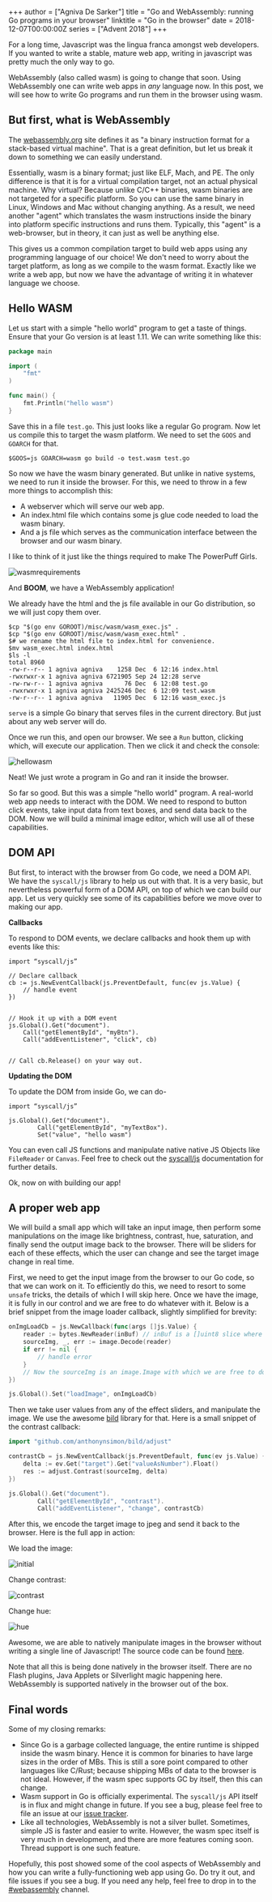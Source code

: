 +++
author = ["Agniva De Sarker"]
title = "Go and WebAssembly: running Go programs in your browser"
linktitle = "Go in the browser"
date = 2018-12-07T00:00:00Z
series = ["Advent 2018"]
+++

For a long time, Javascript was the lingua franca amongst web developers. If you wanted to write a stable, mature web app, writing in javascript was pretty much the only way to go.

WebAssembly (also called wasm) is going to change that soon. Using WebAssembly one can write web apps in _any_ language now. In this post, we will see how to write Go programs and run them in the browser using wasm.

## But first, what is WebAssembly

The [webassembly.org](https://webassembly.org/) site defines it as "a binary instruction format for a stack-based virtual machine". That is a great definition, but let us break it down to something we can easily understand.

Essentially, wasm is a binary format; just like ELF, Mach, and PE. The only difference is that it is for a virtual compilation target, not an actual physical machine. Why virtual? Because unlike C/C++ binaries, wasm binaries are not targeted for a specific platform. So you can use the same binary in Linux, Windows and Mac without changing anything. As a result, we need another "agent" which translates the wasm instructions inside the binary into platform specific instructions and runs them. Typically, this "agent" is a web-browser, but in theory, it can just as well be anything else.

This gives us a common compilation target to build web apps using any programming language of our choice! We don't need to worry about the target platform, as long as we compile to the wasm format. Exactly like we write a web app, but now we have the advantage of writing it in whatever language we choose.

## Hello WASM

Let us start with a simple "hello world" program to get a taste of things. Ensure that your Go version is at least 1.11. We can write something like this:

```go
package main

import (
	"fmt"
)

func main() {
	fmt.Println("hello wasm")
}
```

Save this in a file `test.go`. This just looks like a regular Go program. Now let us compile this to target the wasm platform. We need to set the `GOOS` and `GOARCH` for that.

`$GOOS=js GOARCH=wasm go build -o test.wasm test.go`

So now we have the wasm binary generated. But unlike in native systems, we need to run it inside the browser. For this, we need to throw in a few more things to accomplish this:

- A webserver which will serve our web app.
- An index.html file which contains some js glue code needed to load the wasm binary.
- And a js file which serves as the communication interface between the browser and our wasm binary.

I like to think of it just like the things required to make The PowerPuff Girls.

![wasmrequirements](/postimages/advent-2018/go-in-the-browser/powerpuff.jpg)

And **BOOM**, we have a WebAssembly application!

We already have the html and the js file available in our Go distribution, so we will just copy them over.

```
$cp "$(go env GOROOT)/misc/wasm/wasm_exec.js" .
$cp "$(go env GOROOT)/misc/wasm/wasm_exec.html" .
$# we rename the html file to index.html for convenience.
$mv wasm_exec.html index.html
$ls -l
total 8960
-rw-r--r-- 1 agniva agniva    1258 Dec  6 12:16 index.html
-rwxrwxr-x 1 agniva agniva 6721905 Sep 24 12:28 serve
-rw-rw-r-- 1 agniva agniva      76 Dec  6 12:08 test.go
-rwxrwxr-x 1 agniva agniva 2425246 Dec  6 12:09 test.wasm
-rw-r--r-- 1 agniva agniva   11905 Dec  6 12:16 wasm_exec.js
```

`serve` is a simple Go binary that serves files in the current directory. But just about any web server will do.

Once we run this, and open our browser. We see a `Run` button, clicking which, will execute our application. Then we click it and check the console:

![hellowasm](/postimages/advent-2018/go-in-the-browser/hellowasm.png)

Neat! We just wrote a program in Go and ran it inside the browser.

So far so good. But this was a simple "hello world" program. A real-world web app needs to interact with the DOM. We need to respond to button click events, take input data from text boxes, and send data back to the DOM. Now we will build a minimal image editor, which will use all of these capabilities.

## DOM API

But first, to interact with the browser from Go code, we need a DOM API. We have the `syscall/js` library to help us out with that. It is a very basic, but nevertheless powerful form of a DOM API, on top of which we can build our app. Let us very quickly see some of its capabilities before we move over to making our app.

**Callbacks**

To respond to DOM events, we declare callbacks and hook them up with events like this:

```
import “syscall/js”

// Declare callback
cb := js.NewEventCallback(js.PreventDefault, func(ev js.Value) {
	// handle event
})


// Hook it up with a DOM event
js.Global().Get("document").
	Call("getElementById", "myBtn").
	Call("addEventListener", "click", cb)


// Call cb.Release() on your way out.
```

**Updating the DOM**

To update the DOM from inside Go, we can do-

```
import “syscall/js”

js.Global().Get("document").
		Call("getElementById", "myTextBox").
		Set("value", "hello wasm")
```

You can even call JS functions and manipulate native native JS Objects like `FileReader` or `Canvas`. Feel free to check out the [syscall/js](https://golang.org/pkg/syscall/js/) documentation for further details.

Ok, now on with building our app!

## A proper web app

We will build a small app which will take an input image, then perform some manipulations on the image like brightness, contrast, hue, saturation, and finally send the output image back to the browser. There will be sliders for each of these effects, which the user can change and see the target image change in real time.

First, we need to get the input image from the browser to our Go code, so that we can work on it. To efficiently do this, we need to resort to some `unsafe` tricks, the details of which I will skip here. Once we have the image, it is fully in our control and we are free to do whatever with it. Below is a brief snippet from the image loader callback, slightly simplified for brevity:

```go
onImgLoadCb = js.NewCallback(func(args []js.Value) {
	reader := bytes.NewReader(inBuf) // inBuf is a []uint8 slice where our image is loaded
	sourceImg, _, err := image.Decode(reader)
	if err != nil {
		// handle error
	}
	// Now the sourceImg is an image.Image with which we are free to do anything!
})

js.Global().Set("loadImage", onImgLoadCb)
```

Then we take user values from any of the effect sliders, and manipulate the image. We use the awesome [bild](https://github.com/anthonynsimon/bild) library for that. Here is a small snippet of the contrast callback:

```go
import "github.com/anthonynsimon/bild/adjust"

contrastCb = js.NewEventCallback(js.PreventDefault, func(ev js.Value) {
	delta := ev.Get("target").Get("valueAsNumber").Float()
	res := adjust.Contrast(sourceImg, delta)
})

js.Global().Get("document").
		Call("getElementById", "contrast").
		Call("addEventListener", "change", contrastCb)
```

After this, we encode the target image to jpeg and send it back to the browser. Here is the full app in action:

We load the image:

![initial](/postimages/advent-2018/go-in-the-browser/initial.png)

Change contrast:

![contrast](/postimages/advent-2018/go-in-the-browser/contrast.png)

Change hue:

![hue](/postimages/advent-2018/go-in-the-browser/hue.png)

Awesome, we are able to natively manipulate images in the browser without writing a single line of Javascript! The source code can be found [here](https://github.com/agnivade/shimmer).

Note that all this is being done natively in the browser itself. There are no Flash plugins, Java Applets or Silverlight magic happening here. WebAssembly is supported natively in the browser out of the box.

## Final words

Some of my closing remarks:

- Since Go is a garbage collected language, the entire runtime is shipped inside the wasm binary. Hence it is common for binaries to have large sizes in the order of MBs. This is still a sore point compared to other languages like C/Rust; because shipping MBs of data to the browser is not ideal. However, if the wasm spec supports GC by itself, then this can change.
- Wasm support in Go is officially experimental. The `syscall/js` API itself is in flux and might change in future. If you see a bug, please feel free to file an issue at our [issue tracker](https://github.com/golang/go/issues).
- Like all technologies, WebAssembly is not a silver bullet. Sometimes, simple JS is faster and easier to write. However, the wasm spec itself is very much in development, and there are more features coming soon. Thread support is one such feature.

Hopefully, this post showed some of the cool aspects of WebAssembly and how you can write a fully-functioning web app using Go. Do try it out, and file issues if you see a bug. If you need any help, feel free to drop in to the [#webassembly](https://gophers.slack.com/) channel.

